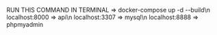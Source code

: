RUN THIS COMMAND IN TERMINAL => docker-compose up -d --build\n
localhost:8000 => api\n
localhost:3307 => mysql\n
localhost:8888 => phpmyadmin
